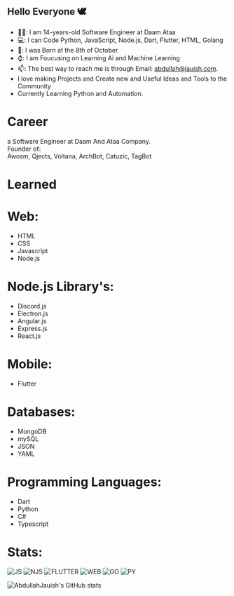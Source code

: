 ## Hello Everyone 🕊️

- 👨‍💻: I am 14-years-old Software Engineer at Daam Ataa
- 💻: I can Code Python, JavaScript, Node.js, Dart, Flutter, HTML, Golang 
- 🎂: I was Born at the 8th of October
- ⌚: I am Foucusing on Learning Ai and Machine Learning
- 📫: The best way to reach me is through Email: abdullah@jauish.com.
- I love making Projects and Create new and Useful Ideas and Tools to the Community<br>
- Currently Learning Python and Automation.

# Career 

a Software Engineer at Daam And Ataa Company.<br>
Founder of:<br>
Awosm, Qjects, Voltana, ArchBot, Catuzic, TagBot


# Learned

# Web:  
  - HTML
  - CSS
  - Javascript
  - Node.js<br>
   # Node.js Library's:<br>
   - Discord.js<br>
   - Electron.js<br>
   - Angular.js<br>
   - Express.js<br>
   - React.js

# Mobile:
  - Flutter


# Databases:
  - MongoDB
  - mySQL
  - JSON
  - YAML

# Programming Languages:
  - Dart
  - Python
  - C#
  - Typescript


# Stats:


<img alt="JS" src="https://img.shields.io/badge/Javascript-JS-yellow"/> <img alt="NJS" src="https://img.shields.io/badge/Node.js-Njs-brightgreen"/> <img alt="FLUTTER" src="https://img.shields.io/badge/Dart-Flutter-blue"/> <img alt="WEB" src="https://img.shields.io/badge/HTML-Web-important"/> <img alt="GO" src="https://img.shields.io/badge/GO-Golang-9cf"/> <img alt="PY" src="https://img.shields.io/badge/Python-Ai-blue"/>

![AbdullahJauish's GitHub stats](https://github-readme-stats.vercel.app/api?username=i2q&show_icons=true&theme=prussian)


